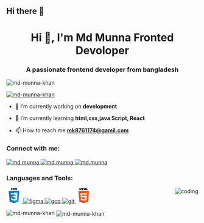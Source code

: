 ## Hi there 👋

<!--
**md-munna-khan/md-munna-khan** is a ✨ _special_ ✨ repository because its `README.md` (this file) appears on your GitHub profile.

Here are some ideas to get you started:

- 🔭 I’m currently working on ...
- 🌱 I’m currently learning ...
- 👯 I’m looking to collaborate on ...
- 🤔 I’m looking for help with ...
- 💬 Ask me about ...
- 📫 How to reach me: ...
- 😄 Pronouns: ...
- ⚡ Fun fact: ...
-->


<h1 align="center">Hi 👋, I'm Md Munna Fronted Devoloper</h1>
<h3 align="center">A passionate frontend developer from bangladesh</h3>

<p align="left"> <img src="https://komarev.com/ghpvc/?username=md-munna-khan&label=Profile%20views&color=0e75b6&style=flat" alt="md-munna-khan" /> </p>

<p align="left"> <a href="https://github.com/ryo-ma/github-profile-trophy"><img src="https://github-profile-trophy.vercel.app/?username=md-munna-khan" alt="md-munna-khan" /></a> </p>

- 🔭 I’m currently working on **development**

- 🌱 I’m currently learning **html,css,java Script, React**

- 📫 How to reach me **mk8761174@gamil.com**

<h3 align="left">Connect with me:</h3>
<p align="left">
  <a href="https://twitter.com/md.munna" target="blank">
    <img align="center" src="https://raw.githubusercontent.com/rahuldkjain/github-profile-readme-generator/master/src/images/icons/Social/twitter.svg" alt="md.munna" height="30" width="40" />
  </a>
  <a href="https://linkedin.com/in/md.munna" target="blank">
    <img align="center" src="https://raw.githubusercontent.com/rahuldkjain/github-profile-readme-generator/master/src/images/icons/Social/linked-in-alt.svg" alt="md.munna" height="30" width="40" />
  </a>
  <a href="https://www.facebook.com/profile.php?id=100024010906640" target="blank">
    <img align="center" src="https://raw.githubusercontent.com/rahuldkjain/github-profile-readme-generator/master/src/images/icons/Social/facebook.svg" alt="md.munna" height="30" width="40" />
  </a>
</p>


</p>

<h3 align="left">Languages and Tools:</h3>

<img align="right" alt="coding" widht="400" src="https://cdn.dribbble.com/users/1162077/screenshots/3848914/programmer.gif">



<p align="left"> <a href="https://www.w3schools.com/css/" target="_blank" rel="noreferrer"> <img src="https://raw.githubusercontent.com/devicons/devicon/master/icons/css3/css3-original-wordmark.svg" alt="css3" width="40" height="40"/> </a> <a href="https://www.figma.com/" target="_blank" rel="noreferrer"> <img src="https://www.vectorlogo.zone/logos/figma/figma-icon.svg" alt="figma" width="40" height="40"/> </a> <a href="https://cloud.google.com" target="_blank" rel="noreferrer"> <img src="https://www.vectorlogo.zone/logos/google_cloud/google_cloud-icon.svg" alt="gcp" width="40" height="40"/> </a> <a href="https://git-scm.com/" target="_blank" rel="noreferrer"> <img src="https://www.vectorlogo.zone/logos/git-scm/git-scm-icon.svg" alt="git" width="40" height="40"/> </a> <a href="https://www.w3.org/html/" target="_blank" rel="noreferrer"> <img src="https://raw.githubusercontent.com/devicons/devicon/master/icons/html5/html5-original-wordmark.svg" alt="html5" width="40" height="40"/> </a> </p>

<p><img align="left" src="https://github-readme-stats.vercel.app/api/top-langs?username=md-munna-khan&show_icons=true&locale=en&layout=compact" alt="md-munna-khan" /></p>

<p>&nbsp;<img align="center" src="https://github-readme-stats.vercel.app/api?username=md-munna-khan&show_icons=true&locale=en" alt="md-munna-khan" /></p>
